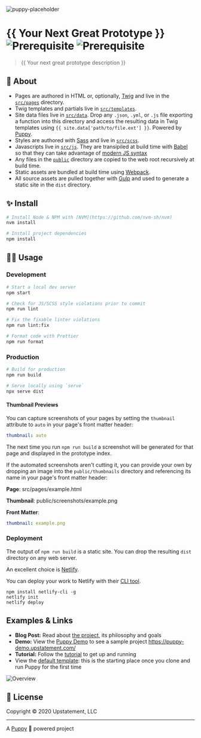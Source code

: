 ![puppy-placeholder](https://user-images.githubusercontent.com/1298086/77470457-14ad5c00-6de7-11ea-9ab7-4c8f092657e7.png)

# {{ Your Next Great Prototype }} ![Prerequisite](https://img.shields.io/badge/node-10.13.0-blue.svg) ![Prerequisite](https://img.shields.io/badge/npm-6.4.1-blue.svg)

> {{ Your next great prototype description }}

## 📜 About

- Pages are authored in HTML or, optionally, [Twig](https://github.com/twigjs/twig.js/wiki) and live in the [`src/pages`](src/pages) directory.
- Twig templates and partials live in [`src/templates`](src/templates).
- Site data files live in [`src/data`](src/data). Drop any `.json`, `.yml`, or `.js` file exporting a function into this directory and access the resulting data in Twig templates using `{{ site.data['path/to/file.ext'] }}`. Powered by [Puppy](https://www.npmjs.com/package/@upstatement/puppy).
- Styles are authored with [Sass](https://sass-lang.com/) and live in [`src/scss`](src/scss).
- Javascripts live in [`src/js`](src/js). They are transipiled at build time with [Babel](https://babeljs.io/) so that they can take advantage of [modern JS syntax](https://babeljs.io/docs/en/learn)
- Any files in the [`public`](public) directory are copied to the web root recursively at build time.
- Static assets are bundled at build time using [Webpack](https://webpack.js.org/).
- All source assets are pulled together with [Gulp](https://gulpjs.com/) and used to generate a static site in the `dist` directory.

## ✨ Install

```sh
# Install Node & NPM with [NVM](https://github.com/nvm-sh/nvm)
nvm install

# Install project dependencies
npm install
```

## 👩‍💻 Usage

### Development

```sh
# Start a local dev server
npm start

# Check for JS/SCSS style violations prior to commit
npm run lint

# Fix the fixable linter violations
npm run lint:fix

# Format code with Prettier
npm run format
```

### Production

```sh
# Build for production
npm run build

# Serve locally using `serve`
npx serve dist
```

#### Thumbnail Previews

You can capture screenshots of your pages by setting the `thumbnail` attribute to `auto` in your page's front matter header:

```yml
thumbnail: auto
```

The next time you run `npm run build` a screenshot will be generated for that page and displayed in the prototype index.

If the automated screenshots aren't cutting it, you can provide your own by dropping an image into the `public/thumbnails` directory and referencing its name in your page's front matter header:

**Page**: src/pages/example.html

**Thumbnail**: public/screenshots/example.png

**Front Matter**:

```yml
thumbnail: example.png
```

### Deployment

The output of `npm run build` is a static site. You can drop the resulting `dist` directory on any web server.

An excellent choice is [Netlify](https://www.netlify.com/).

You can deploy your work to Netlify with their [CLI tool](https://github.com/netlify/cli).

```
npm install netlify-cli -g
netlify init
netlify deploy
```

## Examples & Links

* **Blog Post:** Read about [the project](https://medium.com/stories-from-upstatement/hello-puppy-a-speedy-web-development-starter-kit-from-upstatement-92b94d1f1147?source=collection_home---4------0-----------------------), its philosophy and goals
* **Demo:** View the [Puppy Demo](https://github.com/Upstatement/puppy-demo) to see a sample project https://puppy-demo.upstatement.com/
* **Tutorial:** Follow the [tutorial](https://puppy-template.upstatement.com/tutorial.html) to get up and running
* View the [default template](https://puppy-template.upstatement.com/): this is the starting place once you clone and run Puppy for the first time

![Overview](https://user-images.githubusercontent.com/1298086/85171525-2b741b00-b23d-11ea-9542-0d223cd0ef2d.png)


## 📝 License

Copyright &copy; 2020 Upstatement, LLC

---

A [Puppy](https://github.com/Upstatement/puppy) 🐶 powered project
